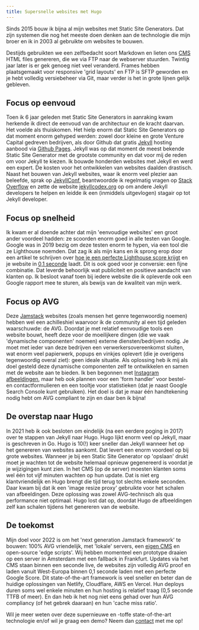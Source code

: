 ```yaml
---
title: Supersnelle websites met Hugo
---
```


Sinds 2015 bouw ik bijna al mijn websites met Static Site Generators. Dat zijn systemen die nog het meeste doen denken aan de technologie die mijn broer en ik in 2003 al gebruikte om websites te bouwen. 

Destijds gebruikten we een zelfbedacht soort Markdown en lieten ons [CMS](http://www.joost.vdschee.nl/index.php?item=505) HTML files genereren, die we via FTP naar de webserver stuurden. Twintig jaar later is er gek genoeg niet veel veranderd. Frames hebben plaatsgemaakt voor responsive 'grid layouts' en FTP is SFTP geworden en je hebt volledig versiebeheer via Git, maar verder is het in grote lijnen gelijk gebleven.

## Focus op eenvoud

Toen ik 6 jaar geleden met Static Site Generators in aanraking kwam herkende ik direct de eenvoud van de architectuur en de kracht daarvan. Het voelde als thuiskomen. Het hielp enorm dat Static Site Generators op dat moment enorm gehyped werden: zowel door kleine en grote Venture Capital gedreven bedrijven, als door Github dat gratis [Jekyll](https://jekyllrb.com/) hosting aanbood via [Github Pages](https://pages.github.com/). Jekyll was op dat moment de meest bekende Static Site Generator met de grootste community en dat voor mij de reden om voor Jekyll te kiezen. Ik bouwde honderden websites met Jekyll en werd een expert. De kosten voor het ontwikkelen van websites daalden drastisch. Naast het bouwen van Jekyll websites, waar ik enorm veel plezier aan beleefde, sprak op [JekyllConf](https://www.usecue.com/blog/speaking-at-jekyllconf2019/), beantwoordde ik regelmatig vragen op [Stack Overflow](https://stackoverflow.com/users/2397550/joosts?tab=profile) en zette de website [jekyllcodex.org](https://jekyllcodex.org) op om andere Jekyll developers te helpen en leidde ik een (inmiddels uitgevlogen) stagair op tot Jekyll developer. 

## Focus op snelheid

Ik kwam er al doende achter dat mijn 'eenvoudige websites' een groot ander voordeel hadden: ze scoorden enorm goed in alle testen van Google. Google was in 2019 bezig om deze testen enorm te hypen, via een tool die ze Lighthouse noemden. Dat zag ik als mijn kans en ik sprong erop door een artikel te schrijven over [hoe je een perfecte Lighthouse score krijgt](/blog/how-to-get-a-100-google-lighthouse-score/) en je website in [0,1 seconde](/blog/websites-that-load-instantly/) laadt. Dit is ook goed voor je conversie: een fijne combinatie. Dat leverde behoorlijk wat publiciteit en positieve aandacht van klanten op. Ik besloot vanaf toen bij iedere website die ik opleverde ook een Google rapport mee te sturen, als bewijs van de kwaliteit van mijn werk.

## Focus op AVG

Deze [Jamstack](https://jamstack.org/) websites (zoals mensen het genre tegenwoordig noemen) hebben wel een achilleshiel waarvoor ik de community al een tijd geleden waarschuwde: de AVG. Doordat je met relatief eenvoudige tools een website bouwt, heeft deze voor de moeilijkere dingen (die we vaak 'dynamische componenten' noemen) externe diensten/bedrijven nodig. Je moet met ieder van deze bedrijven een verwerkersovereenkomst sluiten, wat enorm veel papierwerk, popups en vinkjes oplevert (die je overigens tegenwoordig overal ziet): geen ideale situatie. Als oplossing heb ik mij als doel gesteld deze dynamische componenten zelf te ontwikkelen en samen met de website aan te bieden. Ik ben begonnen met [Instagram afbeeldingen](https://profilepageimages.usecue.com/), maar heb ook plannen voor een 'form handler' voor bestel- en contactformulieren en een tooltje voor statistieken (dat je naast Google Search Console kunt gebruiken). Het doel is dat je maar één handtekening nodig hebt om AVG compliant te zijn en daar ben ik bijna!

## De overstap naar Hugo

In 2021 heb ik ook besloten om eindelijk (na een eerdere poging in 2017) over te stappen van Jekyll naar Hugo. Hugo lijkt enorm veel op Jekyll, maar is geschreven in Go. Hugo is 10(!) keer sneller dan Jekyll wanneer het op het genereren van websites aankomt. Dat levert een enorm voordeel op bij grote websites. Wanneer je bij een Static Site Generator op 'opslaan' drukt moet je wachten tot de website helemaal opnieuw gegenereerd is voordat je je wijzigingen kunt zien. In het CMS (op de server) moesten klanten soms wel één tot vijf minuten wachten op hun update. Dat is niet erg klantvriendelijk en Hugo brengt die tijd terug tot slechts enkele seconden. Daar kwam bij dat ik een 'image resize proxy' gebruikte voor het schalen van afbeeldingen. Deze oplossing was zowel AVG-technisch als qua performance niet optimaal. Hugo lost dat op, doordat Hugo de afbeeldingen zelf kan schalen tijdens het genereren van de website.

## De toekomst

Mijn doel voor 2022 is om het 'next generation Jamstack framework' te bouwen: 100% AVG vriendelijk, met 'lokale' servers, een [eigen CMS](https://hugocms.usecue.nl) en open-source 'edge scripts'. Wij hebben momenteel een prototype draaien op een server in Amsterdam met een fallback in Frankfurt. Updates via het CMS staan binnen een seconde live, de websites zijn volledig AVG proof en laden vanuit West-Europa binnen 0,1 seconde laden met een perfecte Google Score. Dit state-of-the-art framework is veel sneller en beter dan de huidige oplossingen van Netlify, Cloudflare, AWS en Vercel. Hun deploys duren soms wel enkele minuten en hun hosting is relatief traag (0,5 seconde TTFB of meer). En dan heb ik het nog niet eens gehad over hun AVG compliancy (of het gebrek daaraan) en hun 'cache miss ratio'.

Wil je meer weten over deze supernieuwe en -toffe state-of-the-art technologie en/of wil je graag een demo? Neem dan [contact](/nl/contact) met me op!
